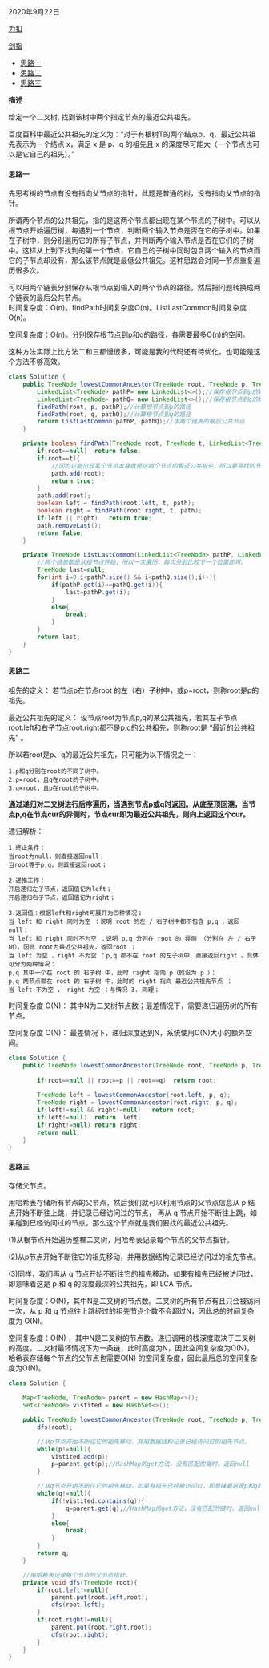 2020年9月22日

[力扣](https://leetcode-cn.com/problems/lowest-common-ancestor-of-a-binary-tree/)

[剑指](https://leetcode-cn.com/problems/er-cha-shu-de-zui-jin-gong-gong-zu-xian-lcof/)

- [思路一](#思路一)
- [思路二](#思路二)
- [思路三](#思路三)

**描述**

给定一个二叉树, 找到该树中两个指定节点的最近公共祖先。

百度百科中最近公共祖先的定义为：“对于有根树T的两个结点p、q，最近公共祖先表示为一个结点 x，满足 x 是 p、q 的祖先且 x 的深度尽可能大（一个节点也可以是它自己的祖先）。”

#### 思路一

先思考树的节点有没有指向父节点的指针，此题是普通的树，没有指向父节点的指针。

所谓两个节点的公共祖先，指的是这两个节点都出现在某个节点的子树中。可以从根节点开始遍历树，每遇到一个节点，判断两个输入节点是否在它的子树中。如果在子树中，则分别遍历它的所有子节点，并判断两个输入节点是否在它们的子树中。这样从上到下找到的第一个节点，它自己的子树中同时包含两个输入的节点而它的子节点却没有，那么该节点就是最低公共祖先。这种思路会对同一节点重复遍历很多次。

可以用两个链表分别保存从根节点到输入的两个节点的路径，然后把问题转换成两个链表的最后公共节点。   
时间复杂度：O(n)。findPath时间复杂度O(n)。ListLastCommon时间复杂度O(n)。

空间复杂度：O(n)。分别保存根节点到p和q的路径，各需要最多O(n)的空间。

这种方法实际上比方法二和三都慢很多，可能是我的代码还有待优化。也可能是这个方法不够高效。
```java
class Solution {
    public TreeNode lowestCommonAncestor(TreeNode root, TreeNode p, TreeNode q) {
        LinkedList<TreeNode> pathP= new LinkedList<>();//保存根节点到p的路径
        LinkedList<TreeNode> pathQ= new LinkedList<>();//保存根节点到q的路径
        findPath(root, p, pathP);//计算根节点到p的路径
        findPath(root, q, pathQ);//计算根节点到q的路径
        return ListLastCommon(pathP, pathQ);//求两个链表的最后公共节点
    }

    private boolean findPath(TreeNode root, TreeNode t, LinkedList<TreeNode> path){
        if(root==null)  return false;
        if(root==t){
            //因为可能出现某个节点本身就是这两个节点的最近公共祖先，所以要寻找的节点本身也要加入路径
            path.add(root);
            return true;
        }
        path.add(root);
        boolean left = findPath(root.left, t, path);
        boolean right = findPath(root.right, t, path);
        if(left || right)   return true;
        path.removeLast();
        return false;
    }

    private TreeNode ListLastCommon(LinkedList<TreeNode> pathP, LinkedList<TreeNode> pathQ){
        //两个链表都是从根节点开始，所以一次遍历，每次分别比较下一个位置即可。
        TreeNode last=null;
        for(int i=0;i<pathP.size() && i<pathQ.size();i++){
            if(pathP.get(i)==pathQ.get(i)){
                last=pathP.get(i);
            }
            else{
                break;
            }
        }
        return last;
    }
}
```

#### 思路二

祖先的定义： 若节点p在节点root 的左（右）子树中，或p=root，则称root是p的祖先。

最近公共祖先的定义： 设节点root为节点p,q的某公共祖先，若其左子节点root.left和右子节点root.right都不是p,q的公共祖先，则称root是 “最近的公共祖先” 。

所以若root是p、q的最近公共祖先，只可能为以下情况之一：
```
1.p和q分别在root的不同子树中。
2.p=root，且q在root的子树中。
3.q=root，且p在root的子树中。
```
**通过递归对二叉树进行后序遍历，当遇到节点p或q时返回。从底至顶回溯，当节点p,q在节点cur的异侧时，节点cur即为最近公共祖先，则向上返回这个cur。**

递归解析：
```
1.终止条件：
当root为null，则直接返回null；
当root等于p,q，则直接返回root；

2.递推工作：
开启递归左子节点，返回值记为left；
开启递归右子节点，返回值记为right；

3.返回值：根据left和right可展开为四种情况；
当 left 和 right 同时为空 ：说明 root 的左 / 右子树中都不包含 p,q ，返回 null；
当 left 和 right 同时不为空 ：说明 p,q 分列在 root 的 异侧 （分别在 左 / 右子树），因此 root为最近公共祖先，返回root ；
当 left 为空 ，right 不为空 ：p,q 都不在 root 的左子树中，直接返回right 。具体可分为两种情况：
p,q 其中一个在 root 的 右子树 中，此时 right 指向 p（假设为 p ）；
p,q 两节点都在 root 的 右子树 中，此时的 right 指向 最近公共祖先节点 ；
当 left 不为空 ， right 为空 ：与情况 3. 同理；
```
时间复杂度 O(N)： 其中N为二叉树节点数；最差情况下，需要递归遍历树的所有节点。

空间复杂度 O(N)： 最差情况下，递归深度达到N，系统使用O(N)大小的额外空间。
```java
class Solution {
    public TreeNode lowestCommonAncestor(TreeNode root, TreeNode p, TreeNode q) {
        
        if(root==null || root==p || root==q)  return root;
        
        TreeNode left = lowestCommonAncestor(root.left, p, q);
        TreeNode right = lowestCommonAncestor(root.right, p, q);
        if(left!=null && right!=null)   return root;
        if(left!=null)  return  left;
        if(right!=null) return right;
        return null;  
    }
}
```

#### 思路三

存储父节点。

用哈希表存储所有节点的父节点，然后我们就可以利用节点的父节点信息从 p 结点开始不断往上跳，并记录已经访问过的节点，
再从 q 节点开始不断往上跳，如果碰到已经访问过的节点，那么这个节点就是我们要找的最近公共祖先。

(1)从根节点开始遍历整棵二叉树，用哈希表记录每个节点的父节点指针。

(2)从p节点开始不断往它的祖先移动，并用数据结构记录已经访问过的祖先节点。

(3)同样，我们再从 q 节点开始不断往它的祖先移动，如果有祖先已经被访问过，即意味着这是 p 和 q 的深度最深的公共祖先，即 LCA 节点。


时间复杂度：O(N)，其中N是二叉树的节点数。二叉树的所有节点有且只会被访问一次，从 p 和 q 节点往上跳经过的祖先节点个数不会超过N，因此总的时间复杂度为 O(N)。

空间复杂度：O(N) ，其中N是二叉树的节点数。递归调用的栈深度取决于二叉树的高度，二叉树最坏情况下为一条链，此时高度为N，因此空间复杂度为O(N)，
哈希表存储每个节点的父节点也需要O(N) 的空间复杂度，因此最后总的空间复杂度为O(N)。

```java
class Solution {

    Map<TreeNode, TreeNode> parent = new HashMap<>();
    Set<TreeNode> vistited = new HashSet<>();

    public TreeNode lowestCommonAncestor(TreeNode root, TreeNode p, TreeNode q) {
        dfs(root);

        //从p节点开始不断往它的祖先移动，并用数据结构记录已经访问过的祖先节点。
        while(p!=null){
            vistited.add(p);
            p=parent.get(p);//HashMap的get方法，没有匹配的键时，返回null
        }

        //从q节点开始不断往它的祖先移动，如果有祖先已经被访问过，即意味着这是p和q的深度最深的公共祖先
        while(q!=null){
            if(!vistited.contains(q)){
                q=parent.get(q);//HashMap的get方法，没有匹配的键时，返回null
            }
            else{
                break;
            }
        }
        return q;
    }

    //用哈希表记录每个节点的父节点指针。
    private void dfs(TreeNode root){
        if(root.left!=null){
            parent.put(root.left,root);
            dfs(root.left);
        }
        if(root.right!=null){
            parent.put(root.right,root);
            dfs(root.right);
        }
    }
}
```

